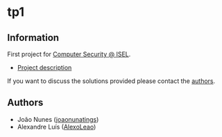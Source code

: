 # tp1

## Information

First project for [Computer Security @ ISEL](https://www.isel.pt/en/leic/computer-security).

- [Project description](docs/project-description.pdf)

If you want to discuss the solutions provided please contact the [authors](#authors).

## Authors
- João Nunes ([joaonunatings](https://github.com/joaonunatings))
- Alexandre Luís ([AlexoLeao](https://github.com/AlexoLeao))